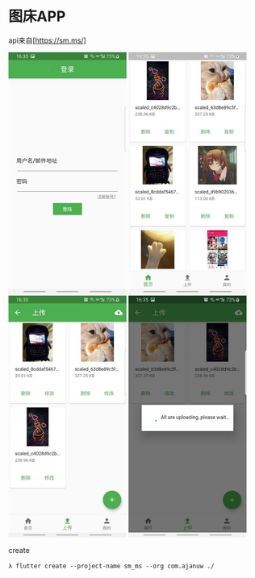 # 图床APP

api来自[https://sm.ms/]


![](./docs/login.jpg)
![](./docs/home.jpg)
![](./docs/upload.jpg)
![](./docs/uploading.jpg)


create
```
λ flutter create --project-name sm_ms --org com.ajanuw ./
```